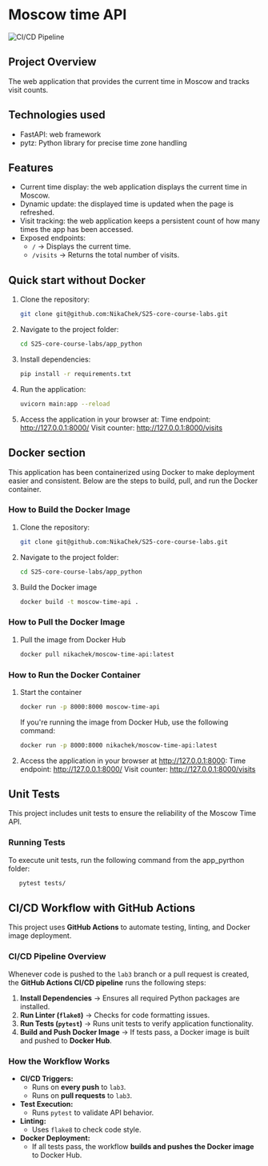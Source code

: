 # Moscow time API

![CI/CD Pipeline](https://github.com/NikaChek/S25-core-course-labs/actions/workflows/ci.yml/badge.svg?branch=lab3)

## Project Overview

The web application that provides the current time in Moscow and tracks visit counts.

## Technologies used

* FastAPI: web framework
* pytz: Python library for precise time zone handling

## Features

* Current time display: the web application displays the current time in Moscow.
* Dynamic update: the displayed time is updated when the page is refreshed.
* Visit tracking: the web application keeps a persistent count of how many times the app has been accessed.
* Exposed endpoints:
  - `/` → Displays the current time.
  - `/visits` → Returns the total number of visits.

## Quick start without Docker

1. Clone the repository:

   ``` bash
   git clone git@github.com:NikaChek/S25-core-course-labs.git
   ```

2. Navigate to the project folder:

   ``` bash
   cd S25-core-course-labs/app_python
   ```

3. Install dependencies:

   ``` bash
   pip install -r requirements.txt
   ```

4. Run the application:

   ``` bash
   uvicorn main:app --reload
   ```

5. Access the application in your browser at:
	Time endpoint: <http://127.0.0.1:8000/>
	Visit counter: <http://127.0.0.1:8000/visits>

## Docker section

This application has been containerized using Docker to make deployment easier and consistent. Below are the steps to build, pull, and run the Docker container.

### How to Build the Docker Image

1. Clone the repository:

   ``` bash
   git clone git@github.com:NikaChek/S25-core-course-labs.git
   ```

2. Navigate to the project folder:

   ``` bash
   cd S25-core-course-labs/app_python
   ```

3. Build the Docker image

   ``` bash
   docker build -t moscow-time-api .
   ```

### How to Pull the Docker Image

1. Pull the image from Docker Hub

   ``` bash
   docker pull nikachek/moscow-time-api:latest
   ```

### How to Run the Docker Container

1. Start the container

   ``` bash
   docker run -p 8000:8000 moscow-time-api
   ```
  
   If you're running the image from Docker Hub, use the following command:
  
   ``` bash
   docker run -p 8000:8000 nikachek/moscow-time-api:latest
   ```

2. Access the application in your browser at <http://127.0.0.1:8000>:
	Time endpoint: <http://127.0.0.1:8000/>
	Visit counter: <http://127.0.0.1:8000/visits>

## Unit Tests

This project includes unit tests to ensure the reliability of the Moscow Time API.

### Running Tests

To execute unit tests, run the following command from the app_pyrthon folder:

```bash
   pytest tests/
```

## CI/CD Workflow with GitHub Actions

This project uses **GitHub Actions** to automate testing, linting, and Docker image deployment.

### **CI/CD Pipeline Overview**

Whenever code is pushed to the `lab3` branch or a pull request is created, the **GitHub Actions CI/CD pipeline** runs the following steps:

1. **Install Dependencies** → Ensures all required Python packages are installed.
2. **Run Linter (`flake8`)** → Checks for code formatting issues.
3. **Run Tests (`pytest`)** → Runs unit tests to verify application functionality.
4. **Build and Push Docker Image** → If tests pass, a Docker image is built and pushed to **Docker Hub**.

### **How the Workflow Works**

* **CI/CD Triggers:**
  * Runs on **every push** to `lab3`.
  * Runs on **pull requests** to `lab3`.
* **Test Execution:**
  * Runs `pytest` to validate API behavior.
* **Linting:**
  * Uses `flake8` to check code style.
* **Docker Deployment:**
  * If all tests pass, the workflow **builds and pushes the Docker image** to Docker Hub.
